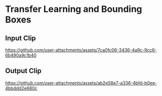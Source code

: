 # Transfer Learning and Bounding Boxes


## Input Clip



https://github.com/user-attachments/assets/7ca0fc06-3436-4a9c-9cc6-6b490a9c1b40







## Output Clip




https://github.com/user-attachments/assets/ab2e58e7-a336-4bfd-b0ee-4bbddd2e680c



